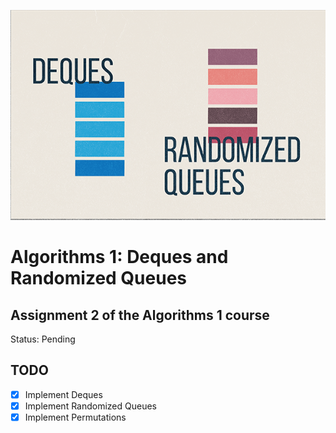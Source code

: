 ![image](./logo.png)
# Algorithms 1: Deques and Randomized Queues

## Assignment 2 of the Algorithms 1 course

Status: Pending

## TODO

- [x] Implement Deques
- [x] Implement Randomized Queues
- [x] Implement Permutations
